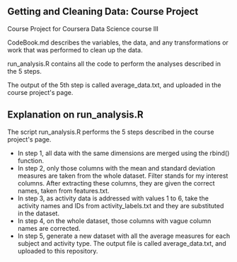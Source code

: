 ## Getting and Cleaning Data: Course Project
Course Project for Coursera Data Science course III

CodeBook.md describes the variables, the data, and any transformations or work that was performed to clean up the data.

run_analysis.R contains all the code to perform the analyses described in the 5 steps.

The output of the 5th step is called average_data.txt, and uploaded in the course project's page.

## Explanation on run_analysis.R

The script run_analysis.R performs the 5 steps described in the course project's page.

* In step 1, all data with the same dimensions are merged using the rbind() function. 
* In step 2, only those columns with the mean and standard deviation measures are taken from the whole dataset. Filter stands for my interest columns. After extracting these columns, they are given the correct names, taken from features.txt.
* In step 3, as activity data is addressed with values 1 to 6, take the activity names and IDs from activity_labels.txt and they are substituted in the dataset.
* In step 4, on the whole dataset, those columns with vague column names are corrected.
* In step 5, generate a new dataset with all the average measures for each subject and activity type. The output file is called average_data.txt, and uploaded to this repository.
